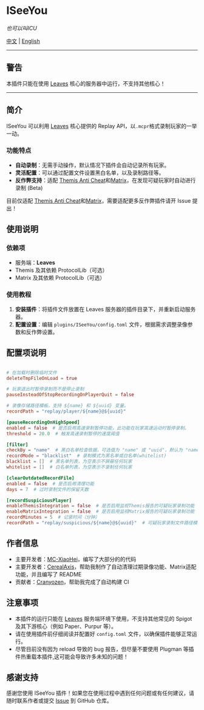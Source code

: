 # ISeeYou

_也可以叫ICU_

[中文](README_CN.md) | [English](README.MD)

---

## 警告

本插件只能在使用 [Leaves](https://leavesmc.org/) 核心的服务器中运行，不支持其他核心！

---

## 简介

ISeeYou 可以利用 [Leaves](https://leavesmc.org/) 核心提供的 Replay API，以`.mcpr`格式录制玩家的一举一动。

### 功能特点

- **自动录制**：无需手动操作，默认情况下插件会自动记录所有玩家。
- **灵活配置**：可以通过配置文件设置黑白名单，以及录制路径等。
- **反作弊支持**：适配 [Themis Anti Cheat](https://www.spigotmc.org/resources/themis-anti-cheat-1-17-1-20-bedrock-support-paper-compatibility-free-optimized.90766/)和[Matrix](https://matrix.rip/)，在发现可疑玩家时自动进行录制 (Beta)

目前仅适配 [Themis Anti Cheat](https://www.spigotmc.org/resources/themis-anti-cheat-1-17-1-20-bedrock-support-paper-compatibility-free-optimized.90766/)和[Matrix](https://matrix.rip/)，需要适配更多反作弊插件请开 Issue 提出！

## 使用说明

### 依赖项

- 服务端：**Leaves**
- Themis 及其依赖 ProtocolLib（可选）
- Matrix 及其依赖 ProtocolLib（可选）

### 使用教程

1. **安装插件**：将插件文件放置在 Leaves 服务器的插件目录下，并重新启动服务器。
2. **配置设置**：编辑 `plugins/ISeeYou/config.toml` 文件，根据需求调整录像参数和反作弊设置。

## 配置项说明

```toml

# 在加载时删除临时文件
deleteTmpFileOnLoad = true

# 玩家退出时暂停录制而不是停止录制
pauseInsteadOfStopRecordingOnPlayerQuit = false

# 录像存储路径模板，支持 ${name} 和 ${uuid} 变量。
recordPath = "replay/player/${name}@${uuid}"

[pauseRecordingOnHighSpeed]
enabled = false  # 是否启用高速录制暂停功能，此功能在玩家高速运动时暂停录制。
threshold = 20.0  # 触发高速录制暂停的速度阈值

[filter]
checkBy = "name"  # 黑白名单检查依据，可选值为 "name" 或 "uuid"，默认为 "name"，即下方的黑白名单中填写的是玩家名。
recordMode = "blacklist"  # 录制模式为黑名单或白名单(whitelist)
blacklist = []  # 黑名单列表，为空表示不屏蔽任何玩家
whitelist = []  # 白名单列表，为空表示不录制任何玩家

[clearOutdatedRecordFile]
enabled = false  # 是否启用清理功能
days = 7  # 过时录制文件的保留天数

[recordSuspiciousPlayer]
enableThemisIntegration = false  # 是否启用监视Themis报告的可疑玩家录制功能
enableMatrixIntegration = false  # 是否启用监视Matrix报告的可疑玩家录制功能
recordMinutes = 5  # 记录时间（分钟）
recordPath = "replay/suspicious/${name}@${uuid}"  # 可疑玩家录制文件路径模板，支持 ${name} 和 ${uuid} 变量。

```

## 作者信息

- 主要开发者：[MC-XiaoHei](https://github.com/MC-XiaoHei)，编写了大部分的的代码
- 主要开发者：[CerealAxis](https://github.com/CerealAxis)，帮助我制作了自动清理过期录像功能、Matrix适配功能，并且编写了 README
- 贡献者：[Cranyozen](https://github.com/Cranyozen)，帮助我完成了自动构建 CI

## 注意事项

- 本插件的运行只能在 [Leaves](https://leavesmc.top/) 服务端环境下使用，不支持其他常见的 Spigot 及其下游核心（例如 Paper、Purpur 等）。
- 请在使用插件前仔细阅读并配置好 `config.toml` 文件，以确保插件能够正常运行。
- 尽管目前没有因为 reload 导致的 bug 报告，但尽量不要使用 Plugman 等插件热重载本插件,这可能会导致许多未知的问题！

## 感谢支持

感谢您使用 ISeeYou 插件！如果您在使用过程中遇到任何问题或有任何建议，请随时联系作者或提交 [Issue](https://github.com/MC-XiaoHei/ISeeYou/issues) 到 GitHub 仓库。